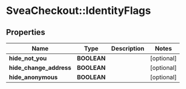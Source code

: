 # SveaCheckout::IdentityFlags

## Properties
Name | Type | Description | Notes
------------ | ------------- | ------------- | -------------
**hide_not_you** | **BOOLEAN** |  | [optional] 
**hide_change_address** | **BOOLEAN** |  | [optional] 
**hide_anonymous** | **BOOLEAN** |  | [optional] 


